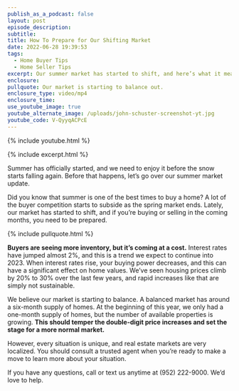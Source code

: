 ```yaml
---
publish_as_a_podcast: false
layout: post
episode_description:
subtitle:
title: How To Prepare for Our Shifting Market
date: 2022-06-28 19:39:53
tags:
  - Home Buyer Tips
  - Home Seller Tips
excerpt: Our summer market has started to shift, and here’s what it means for you.
enclosure:
pullquote: Our market is starting to balance out.
enclosure_type: video/mp4
enclosure_time:
use_youtube_image: true
youtube_alternate_image: /uploads/john-schuster-screenshot-yt.jpg
youtube_code: V-QyyqACPcE
---
```

{% include youtube.html %}

{% include excerpt.html %}

Summer has officially started, and we need to enjoy it before the snow starts falling again. Before that happens, let’s go over our summer market update.

Did you know that summer is one of the best times to buy a home? A lot of the buyer competition starts to subside as the spring market ends. Lately, our market has started to shift, and if you’re buying or selling in the coming months, you need to be prepared.

{% include pullquote.html %}

**Buyers are seeing more inventory, but it’s coming at a cost.** Interest rates have jumped almost 2%, and this is a trend we expect to continue into 2023. When interest rates rise, your buying power decreases, and this can have a significant effect on home values. We’ve seen housing prices climb by 20% to 30% over the last few years, and rapid increases like that are simply not sustainable.&nbsp;

We believe our market is starting to balance. A balanced market has around a six-month supply of homes. At the beginning of this year, we only had a one-month supply of homes, but the number of available properties is growing. **This should temper the double-digit price increases and set the stage for a more normal market.&nbsp;**

However, every situation is unique, and real estate markets are very localized. You should consult a trusted agent when you’re ready to make a move to learn more about your situation.

If you have any questions, call or text us anytime at (952) 222-9000. We’d love to help.<br>&nbsp;
